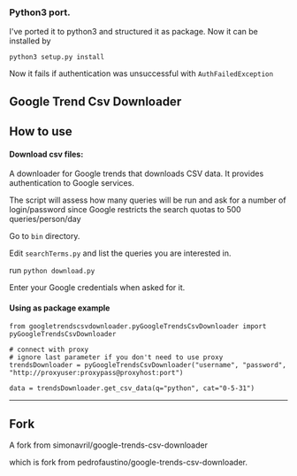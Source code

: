 ### Python3 port.

I've ported it to python3 and structured it as package. Now it can be installed by
```
python3 setup.py install
```

Now it fails if authentication was unsuccessful with `AuthFailedException`

## Google Trend Csv Downloader

## How to use

#### Download csv files:


A downloader for Google trends that downloads CSV data. It provides authentication to Google services.

The script will assess how many queries will be run and ask for a number of login/password since Google restricts the search quotas to 500 queries/person/day

Go to `bin` directory.

Edit `searchTerms.py` and list the queries you are interested in.

run `python download.py`

Enter your Google credentials when asked for it.

#### Using as package example

```
from googletrendscsvdownloader.pyGoogleTrendsCsvDownloader import pyGoogleTrendsCsvDownloader

# connect with proxy
# ignore last parameter if you don't need to use proxy
trendsDownloader = pyGoogleTrendsCsvDownloader("username", "password", "http://proxyuser:proxypass@proxyhost:port")

data = trendsDownloader.get_csv_data(q="python", cat="0-5-31")
```

-----
## Fork

A fork from simonavril/google-trends-csv-downloader

which is fork from pedrofaustino/google-trends-csv-downloader.


